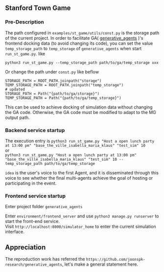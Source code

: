 ## Stanford Town Game

### Pre-Description
The path configured in `examples/st_game/utils/const.py` is the storage path of the current project. In order to facilitate GA( [generative_agents](https://github.com/joonspk-research/generative_agents) )'s frontend docking data (to avoid changing its code), you can set the value `temp_storage_path` to `temp_storage` of `generative_agents` when start `run_st_game.py`. like 

`python3 run_st_game.py --temp_storage_path path/to/ga/temp_storage xxx`  

Or change the path under `const.py` like beflow  

```
STORAGE_PATH = ROOT_PATH.joinpath("storage")
TEMP_STORAGE_PATH = ROOT_PATH.joinpath("temp_storage")
# updated
STORAGE_PATH = Path("{path/to/ga/storage}")
TEMP_STORAGE_PATH = Path("{path/to/ga/temp_storage}")
```

This can be used to achieve docking of simulation data without changing the GA code. Otherwise, the GA code must be modified to adapt to the MG output path.  

### Backend service startup
The execution entry is `python3 run_st_game.py "Host a open lunch party at 13:00 pm" "base_the_ville_isabella_maria_klaus" "test_sim" 10`  
or   
`python3 run_st_game.py "Host a open lunch party at 13:00 pm" "base_the_ville_isabella_maria_klaus" "test_sim" 10 --temp_storage_path path/to/ga/temp_storage`  

`idea` is the user's voice to the first Agent, and it is disseminated through this voice to see whether the final multi-agents achieve the goal of hosting or participating in the event.  

### Frontend service startup
Enter project folder `generative_agents`  

Enter `environment/frontend_server` and use `python3 manage.py runserver` to start the front-end service.  
Visit `http://localhost:8000/simulator_home` to enter the current simulation interface.  

## Appreciation
The reproduction work has referred the `https://github.com/joonspk-research/generative_agents`, let's make a general statement here.  
